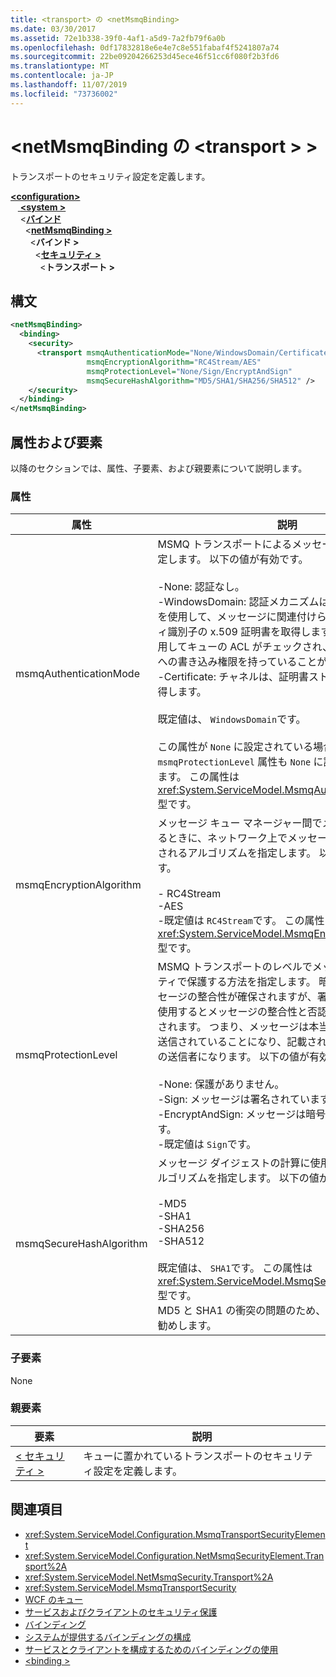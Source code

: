 ```yaml
---
title: <transport> の <netMsmqBinding>
ms.date: 03/30/2017
ms.assetid: 72e1b338-39f0-4af1-a5d9-7a2fb79f6a0b
ms.openlocfilehash: 0df17832818e6e4e7c8e551fabaf4f5241807a74
ms.sourcegitcommit: 22be09204266253d45ece46f51cc6f080f2b3fd6
ms.translationtype: MT
ms.contentlocale: ja-JP
ms.lasthandoff: 11/07/2019
ms.locfileid: "73736002"
---
```

# <a name="transport-of-netmsmqbinding"></a>\<netMsmqBinding の \<transport > >
トランスポートのセキュリティ設定を定義します。  
  
[ **\<configuration>** ](../configuration-element.md)\
&nbsp; &nbsp;[ **\<system >** ](system-servicemodel.md) \
&nbsp;&nbsp;&nbsp;&nbsp;\<[**バインド**](bindings.md)\
&nbsp;&nbsp;&nbsp;&nbsp;&nbsp;&nbsp;\<[**netMsmqBinding >** ](netmsmqbinding.md)\
&nbsp;&nbsp;&nbsp;&nbsp;&nbsp;&nbsp;&nbsp;&nbsp;\<**バインド >** \
&nbsp;&nbsp;&nbsp;&nbsp;&nbsp;&nbsp;&nbsp;&nbsp;&nbsp;&nbsp;\<[**セキュリティ >** ](security-of-netmsmqbinding.md)\
&nbsp;&nbsp;&nbsp;&nbsp;&nbsp;&nbsp;&nbsp;&nbsp;&nbsp;&nbsp;&nbsp;&nbsp;\<**トランスポート >**  
  
## <a name="syntax"></a>構文  
  
```xml  
<netMsmqBinding>
  <binding>
    <security>
      <transport msmqAuthenticationMode="None/WindowsDomain/Certificate"
                 msmqEncryptionAlgorithm="RC4Stream/AES"
                 msmqProtectionLevel="None/Sign/EncryptAndSign"
                 msmqSecureHashAlgorithm="MD5/SHA1/SHA256/SHA512" />
    </security>
  </binding>
</netMsmqBinding>
```  
  
## <a name="attributes-and-elements"></a>属性および要素  
 以降のセクションでは、属性、子要素、および親要素について説明します。  
  
### <a name="attributes"></a>属性  
  
|属性|説明|  
|---------------|-----------------|  
|msmqAuthenticationMode|MSMQ トランスポートによるメッセージの認証方法を指定します。 以下の値が有効です。<br /><br /> -None: 認証なし。<br />-WindowsDomain: 認証メカニズムは Active Directory を使用して、メッセージに関連付けられているセキュリティ識別子の x.509 証明書を取得します。 次に、これを使用してキューの ACL がチェックされ、ユーザーがキューへの書き込み権限を持っていることが確認されます。<br />-Certificate: チャネルは、証明書ストアから証明書を取得します。<br /><br /> 既定値は、 `WindowsDomain`です。<br /><br /> この属性が `None` に設定されている場合、`msmqProtectionLevel` 属性も `None` に設定する必要があります。 この属性は <xref:System.ServiceModel.MsmqAuthenticationMode> 型です。|  
|msmqEncryptionAlgorithm|メッセージ キュー マネージャー間でメッセージを転送するときに、ネットワーク上でメッセージの暗号化に使用されるアルゴリズムを指定します。 以下の値が有効です。<br /><br /> - RC4Stream<br />-AES<br />-既定値は `RC4Stream`です。 この属性は <xref:System.ServiceModel.MsmqEncryptionAlgorithm> 型です。|  
|msmqProtectionLevel|MSMQ トランスポートのレベルでメッセージをセキュリティで保護する方法を指定します。 暗号化を行うとメッセージの整合性が確保されますが、署名および暗号化を使用するとメッセージの整合性と否認防止の両方が確保されます。 つまり、メッセージは本当にその送信者から送信されていることになり、記載されている送信者が実際の送信者になります。 以下の値が有効です。<br /><br /> -None: 保護がありません。<br />-Sign: メッセージは署名されています。<br />-EncryptAndSign: メッセージは暗号化され、署名されます。<br />-既定値は `Sign`です。|  
|msmqSecureHashAlgorithm|メッセージ ダイジェストの計算に使用されるハッシュ アルゴリズムを指定します。 以下の値が有効です。<br /><br /> -MD5<br />-SHA1<br />-SHA256<br />-SHA512<br /><br /> 既定値は、 `SHA1`です。 この属性は <xref:System.ServiceModel.MsmqSecureHashAlgorithm> 型です。<br>MD5 と SHA1 の衝突の問題のため、SHA256 以上をお勧めします。|  
  
### <a name="child-elements"></a>子要素  
 None  
  
### <a name="parent-elements"></a>親要素  
  
|要素|説明|  
|-------------|-----------------|  
|[\< セキュリティ >](security-of-netmsmqbinding.md)|キューに置かれているトランスポートのセキュリティ設定を定義します。|  
  
## <a name="see-also"></a>関連項目

- <xref:System.ServiceModel.Configuration.MsmqTransportSecurityElement>
- <xref:System.ServiceModel.Configuration.NetMsmqSecurityElement.Transport%2A>
- <xref:System.ServiceModel.NetMsmqSecurity.Transport%2A>
- <xref:System.ServiceModel.MsmqTransportSecurity>
- [WCF のキュー](../../../wcf/feature-details/queues-in-wcf.md)
- [サービスおよびクライアントのセキュリティ保護](../../../wcf/feature-details/securing-services-and-clients.md)
- [バインディング](../../../wcf/bindings.md)
- [システムが提供するバインディングの構成](../../../wcf/feature-details/configuring-system-provided-bindings.md)
- [サービスとクライアントを構成するためのバインディングの使用](../../../wcf/using-bindings-to-configure-services-and-clients.md)
- [\<binding >](bindings.md)
